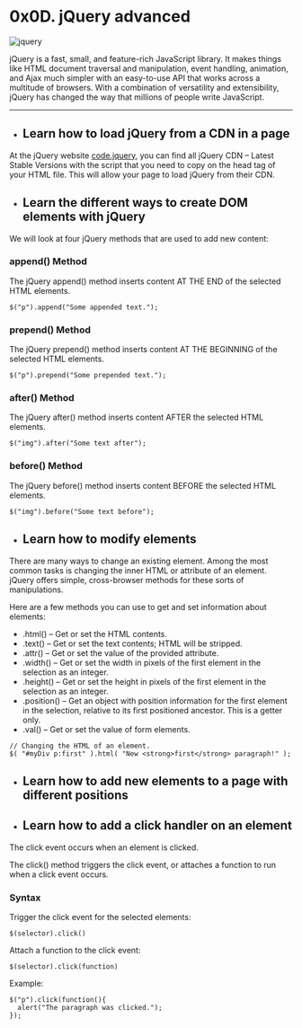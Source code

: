 # 0x0D. jQuery advanced

![jquery](https://www.acens.com/comunicacion/wp-content/images/2016/12/word-image-1-768x307.png)

jQuery is a fast, small, and feature-rich JavaScript library. It makes things like HTML document traversal and manipulation, event handling, animation, and Ajax much simpler with an easy-to-use API that works across a multitude of browsers. With a combination of versatility and extensibility, jQuery has changed the way that millions of people write JavaScript.

___
- ## Learn how to load jQuery from a CDN in a page

At the jQuery website [code.jquery](https://code.jquery.com/), you can find all jQuery CDN – Latest Stable Versions with the script that you need to copy on the head tag of your HTML file. This will allow your page to load jQuery from their CDN.

- ## Learn the different ways to create DOM elements with jQuery

We will look at four jQuery methods that are used to add new content:

### append() Method

The jQuery append() method inserts content AT THE END of the selected HTML elements.

```
$("p").append("Some appended text.");
```

### prepend() Method

The jQuery prepend() method inserts content AT THE BEGINNING of the selected HTML elements.

```
$("p").prepend("Some prepended text.");
```

### after() Method

The jQuery after() method inserts content AFTER the selected HTML elements.

```
$("img").after("Some text after");
```

### before() Method

The jQuery before() method inserts content BEFORE the selected HTML elements.

```
$("img").before("Some text before");
```
- ## Learn how to modify elements

There are many ways to change an existing element. Among the most common tasks is changing the inner HTML or attribute of an element. jQuery offers simple, cross-browser methods for these sorts of manipulations.

Here are a few methods you can use to get and set information about elements:

- .html() – Get or set the HTML contents.
- .text() – Get or set the text contents; HTML will be stripped.
- .attr() – Get or set the value of the provided attribute.
- .width() – Get or set the width in pixels of the first element in the selection as an integer.
- .height() – Get or set the height in pixels of the first element in the selection as an integer.
- .position() – Get an object with position information for the first element in the selection, relative to its first positioned ancestor. This is a getter only.
- .val() – Get or set the value of form elements.

```
// Changing the HTML of an element.
$( "#myDiv p:first" ).html( "New <strong>first</strong> paragraph!" );
```

- ## Learn how to add new elements to a page with different positions


- ## Learn how to add a click handler on an element

The click event occurs when an element is clicked.

The click() method triggers the click event, or attaches a function to run when a click event occurs.

### Syntax

Trigger the click event for the selected elements:
```
$(selector).click()
```
Attach a function to the click event:
```
$(selector).click(function)
```

Example:
```
$("p").click(function(){
  alert("The paragraph was clicked.");
});
```
